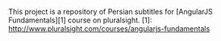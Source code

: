 This project is a repository of Persian subtitles for [AngularJS Fundamentals][1] course on pluralsight.
[1]: http://www.pluralsight.com/courses/angularjs-fundamentals
